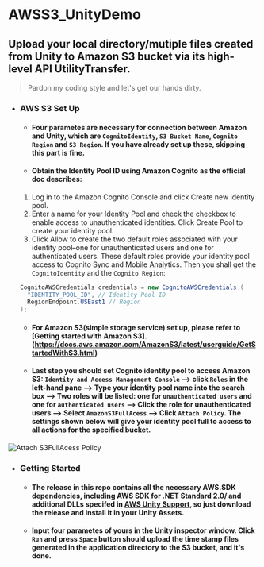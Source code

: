 # AWSS3_UnityDemo
## Upload your local directory/mutiple files created from Unity to Amazon S3 bucket via its high-level API UtilityTransfer.

> Pardon my coding style and let's get our hands dirty.

- ### AWS S3 Set Up
  - #### Four parametes are necessary for connection between Amazon and Unity, which are `CognitoIdentity`, `S3 Bucket Name`, `Cognito Region` and `S3 Region`. If you have already set up these, skipping this part is fine.
  - #### Obtain the Identity Pool ID using Amazon Cognito as the official doc describes:
  1. Log in to the Amazon Cognito Console and click Create new identity pool.
  2. Enter a name for your Identity Pool and check the checkbox to enable access to unauthenticated identities. Click Create Pool to create your identity pool.
  3. Click Allow to create the two default roles associated with your identity pool–one for unauthenticated users and one for authenticated users. These default roles provide your identity pool access to Cognito Sync and Mobile Analytics. Then you shall get the `CognitoIdentity` and the `Cognito Region`:

  ```C#
  CognitoAWSCredentials credentials = new CognitoAWSCredentials (
    "IDENTITY_POOL_ID", // Identity Pool ID
    RegionEndpoint.USEast1 // Region
  );
  ```
  - #### For Amazon S3(simple storage service) set up, please refer to [Getting started with Amazon S3].(https://docs.aws.amazon.com/AmazonS3/latest/userguide/GetStartedWithS3.html)
  - #### Last step you should set Cognito identity pool to access Amazon S3: `Identity and Access Management Console` --> click `Roles` in the left-hand pane --> Type your identity pool name into the search box --> Two roles will be listed: one for `unauthenticated users` and one for `authenticated users` --> Click the role for unauthenticated users --> Select `AmazonS3FullAcess` --> Click `Attach Policy`. The settings shown below will give your identity pool full to access to all actions for the specified bucket.
 ![Attach S3FullAcess Policy](https://user-images.githubusercontent.com/46734495/125425143-1b9e70ac-d415-40c9-b20a-0eca960ece1f.PNG)

- ### Getting Started
  - #### The release in this repo contains all the necessary AWS.SDK dependencies, including AWS SDK for .NET Standard 2.0/ and additional DLLs specifed in [AWS Unity Support](https://docs.aws.amazon.com/sdk-for-net/latest/developer-guide/unity-special.html), so just download the release and install it in your Unity Assets.
  - #### Input four parametes of yours in the Unity inspector window. Click `Run` and press `Space` button should upload the time stamp files generated in the application directory to the S3 bucket, and it's done.
